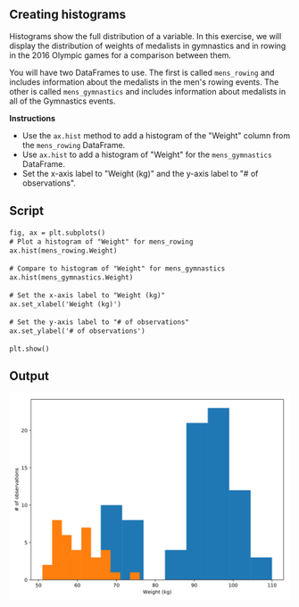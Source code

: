 ## Creating histograms

Histograms show the full distribution of a variable. In this exercise, we will display the distribution of weights of medalists in gymnastics and in rowing in the 2016 Olympic games for a comparison between them.

You will have two DataFrames to use. The first is called `mens_rowing` and includes information about the medalists in the men's rowing events. The other is called `mens_gymnastics` and includes information about medalists in all of the Gymnastics events.

**Instructions**

* Use the `ax.hist` method to add a histogram of the "Weight" column from the `mens_rowing` DataFrame.
* Use `ax.hist` to add a histogram of "Weight" for the `mens_gymnastics` DataFrame.
* Set the x-axis label to "Weight (kg)" and the y-axis label to "# of observations".

## Script
```
fig, ax = plt.subplots()
# Plot a histogram of "Weight" for mens_rowing
ax.hist(mens_rowing.Weight)

# Compare to histogram of "Weight" for mens_gymnastics
ax.hist(mens_gymnastics.Weight)

# Set the x-axis label to "Weight (kg)"
ax.set_xlabel('Weight (kg)')

# Set the y-axis label to "# of observations"
ax.set_ylabel('# of observations')

plt.show()
```

## Output
![img](index.svg)